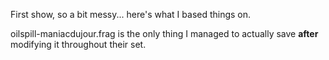 First show, so a bit messy... here's what I based things on. 

oilspill-maniacdujour.frag is the only thing I managed to actually save 
**after** modifying it throughout their set.
